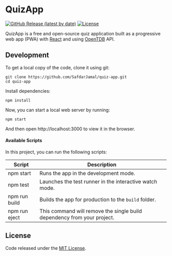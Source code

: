 # QuizApp

[![GitHub Release (latest by date)](https://img.shields.io/github/v/release/SafdarJamal/quiz-app)](https://github.com/SafdarJamal/quiz-app/releases)
[![License](https://img.shields.io/github/license/SafdarJamal/quiz-app)](https://github.com/SafdarJamal/quiz-app/blob/master/LICENSE)

QuizApp is a free and open-source quiz application built as a progressive web app (PWA) with [React](https://reactjs.org) and using [OpenTDB](https://opentdb.com) API.

## Development

To get a local copy of the code, clone it using git:

```
git clone https://github.com/SafdarJamal/quiz-app.git
cd quiz-app
```

Install dependencies:

```
npm install
```

Now, you can start a local web server by running:

```
npm start
```

And then open http://localhost:3000 to view it in the browser.

#### Available Scripts

In this project, you can run the following scripts:

| Script        | Description                                                             |
| ------------- | ----------------------------------------------------------------------- |
| npm start     | Runs the app in the development mode.                                   |
| npm test      | Launches the test runner in the interactive watch mode.                 |
| npm run build | Builds the app for production to the `build` folder.                    |
| npm run eject | This command will remove the single build dependency from your project. |

## License

Code released under the [MIT License](https://github.com/SafdarJamal/quiz-app/blob/master/LICENSE).

